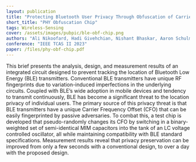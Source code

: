 ```yaml
---
layout: publication
title: "Protecting Bluetooth User Privacy Through Obfuscation of Carrier Frequency Offset"
short_title: "PHY Obfuscation Chip"
tags: Wireless-Sensing
cover: /assets/images/pubpic/ble-obf-chip.png
authors: "Ali Nikoofard, Hadi Givehchian, Nishant Bhaskar, Aaron Schulman, Dinesh Bharadia, Patrick P. Mercier"
conference: "IEEE TCAS II 2023"
paper: /files/phy-obf-chip.pdf
---
```


This brief presents the analysis, design, and measurement results of an integrated circuit designed to prevent
tracking the location of Bluetooth Low Energy (BLE) transmitters. Conventional BLE transmitters have unique RF fingerprints
due to variation-induced imperfections in the underlying circuits.
Coupled with BLE’s wide adoption in mobile devices and tendency to transmit continuously, BLE has become a significant
threat to the location privacy of individual users. The primary
source of this privacy threat is that BLE transmitters have a
unique Carrier Frequency Offset (CFO) that can be easily fingerprinted by passive adversaries. To combat this, a test chip is
developed that pseudo-randomly changes its CFO by switching in
a binary-weighted set of semi-identical MIM capacitors into the
tank of an LC voltage controlled oscillator, all while maintaining compatibility with BLE standard specifications. Measurement
results reveal that privacy preservation can be improved from
only a few seconds with a conventional design, to over a day with
the proposed design.
